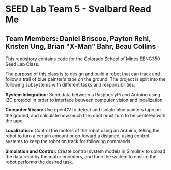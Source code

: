 # SEED Lab Team 5 - Svalbard Read Me

## Team Members: Daniel Briscoe, Payton Rehl, Kristen Ung, Brian "X-Man" Bahr, Beau Collins

This repository contains code for the Colorado School of Mines EENG350 Seed Lab Class.

The purpose of this class is to design and build a robot that can track and follow a
trail of blue painter's tape on the ground. The project is split into the following
subsystems with different tasks and responsibilities:

**System Integration:** Send data between a RaspberryPi and Arduino using I2C
protocol in order to interface between computer vision and localization.

**Computer Vision:** Use openCV to detect and isolate blue painters tape on the ground,
and calculate how much the robot must turn to be centered with the tape.

**Localization:** Control the motors of the robot using an Arduino, telling the robot
to turn a certain amount or go foward a distance, using control systems to keep the robot
on track for following commands.

**Simulation and Control:** Create control system models in Simulink to upload the data read
by the motor encoders, and tune the system to ensure the robot performs the desired task.

